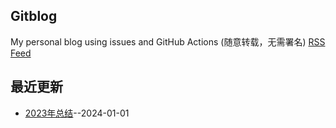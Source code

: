 ## Gitblog
My personal blog using issues and GitHub Actions (随意转载，无需署名)
[RSS Feed](https://raw.githubusercontent.com/Narglc/gitblog/master/feed.xml)

## 最近更新
- [2023年总结](https://github.com/Narglc/gitblog/issues/1)--2024-01-01
